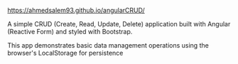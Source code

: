 


https://ahmedsalem93.github.io/angularCRUD/

A simple CRUD (Create, Read, Update, Delete) application built with Angular (Reactive Form) and styled with Bootstrap. 

This app demonstrates basic data management operations using the browser's LocalStorage for persistence
